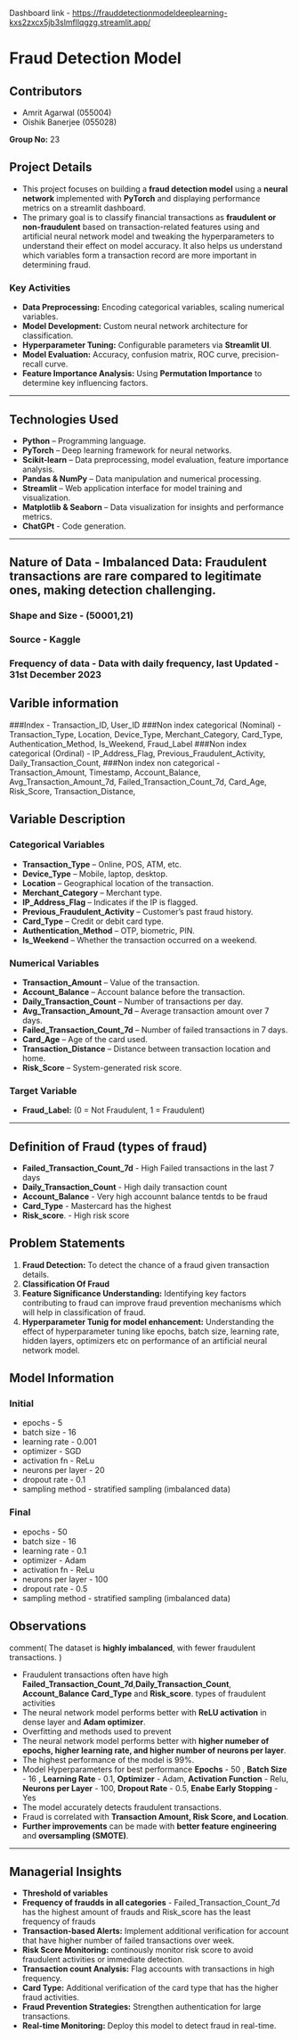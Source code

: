 Dashboard link - https://frauddetectionmodeldeeplearning-kxs2zxcx5jb3slmfllqgzg.streamlit.app/

# Fraud Detection Model 

## **Contributors**
- Amrit Agarwal (055004)
- Oishik Banerjee (055028)

**Group No:** 23

## Project Details  
- This project focuses on building a **fraud detection model** using a **neural network** implemented with **PyTorch** and displaying performance metrics on a        streamlit dashboard. 
- The primary goal is to classify financial transactions as **fraudulent or non-fraudulent** based on transaction-related features using and artificial neural        network model and tweaking the hyperparameters to understand their effect on model accuracy.  It also helps us understand which variables form a transaction 
  record are more important in determining fraud.

### Key Activities  
- **Data Preprocessing:** Encoding categorical variables, scaling numerical variables.  
- **Model Development:** Custom neural network architecture for classification.  
- **Hyperparameter Tuning:** Configurable parameters via **Streamlit UI**.  
- **Model Evaluation:** Accuracy, confusion matrix, ROC curve, precision-recall curve.  
- **Feature Importance Analysis:** Using **Permutation Importance** to determine key influencing factors.  

---

## Technologies Used  
- **Python** – Programming language.  
- **PyTorch** – Deep learning framework for neural networks.  
- **Scikit-learn** – Data preprocessing, model evaluation, feature importance analysis.  
- **Pandas & NumPy** – Data manipulation and numerical processing.  
- **Streamlit** – Web application interface for model training and visualization.  
- **Matplotlib & Seaborn** – Data visualization for insights and performance metrics.
- **ChatGPt** - Code generation. 

---


## Nature of Data -  **Imbalanced Data:** Fraudulent transactions are rare compared to legitimate ones, making detection challenging. 
### Shape and Size - (50001,21)
### Source - Kaggle
### Frequency of data - Data with daily frequency, last Updated - 31st December 2023

## Varible information
###Index - Transaction_ID, User_ID
###Non index categorical (Nominal) - Transaction_Type, Location, Device_Type, Merchant_Category, Card_Type, Authentication_Method, Is_Weekend, Fraud_Label
###Non index categorical (Ordinal) - IP_Address_Flag, Previous_Fraudulent_Activity, Daily_Transaction_Count,
###Non index non categorical - Transaction_Amount, Timestamp, Account_Balance, Avg_Transaction_Amount_7d, Failed_Transaction_Count_7d, Card_Age,  Risk_Score, Transaction_Distance, 

## Variable Description
 
### Categorical Variables 
- **Transaction_Type** – Online, POS, ATM, etc.  
- **Device_Type** – Mobile, laptop, desktop.  
- **Location** – Geographical location of the transaction.  
- **Merchant_Category** – Merchant type.  
- **IP_Address_Flag** – Indicates if the IP is flagged.  
- **Previous_Fraudulent_Activity** – Customer’s past fraud history.  
- **Card_Type** – Credit or debit card type.  
- **Authentication_Method** – OTP, biometric, PIN.  
- **Is_Weekend** – Whether the transaction occurred on a weekend.  

### Numerical Variables 
- **Transaction_Amount** – Value of the transaction.  
- **Account_Balance** – Account balance before the transaction.  
- **Daily_Transaction_Count** – Number of transactions per day.  
- **Avg_Transaction_Amount_7d** – Average transaction amount over 7 days.  
- **Failed_Transaction_Count_7d** – Number of failed transactions in 7 days.  
- **Card_Age** – Age of the card used.  
- **Transaction_Distance** – Distance between transaction location and home.  
- **Risk_Score** – System-generated risk score.  

### Target Variable  
- **Fraud_Label:** (0 = Not Fraudulent, 1 = Fraudulent)  

---

## Definition of Fraud (types of fraud)
- **Failed_Transaction_Count_7d** - High Failed transactions in the last 7 days
- **Daily_Transaction_Count**  - High daily transaction count
- **Account_Balance** - Very high accounnt balance tentds to be fraud
- **Card_Type** - Mastercard has the highest
- **Risk_score**. - High risk score 

## Problem Statements  
1. **Fraud Detection:** To detect the chance of a fraud given transaction details.
2. **Classification Of Fraud**  
5. **Feature Significance Understanding:** Identifying key factors contributing to fraud can improve fraud prevention mechanisms which will help in classification of fraud.  
6. **Hyperparameter Tunig for model enhancement:** Understanding the effect of hyperparameter tuning like epochs, batch size, learning rate, hidden layers, optimizers etc on performance 
   of an artificial neural network model.  

## Model Information
### Initial
  - epochs - 5
  - batch size - 16
  - learning rate - 0.001
  - optimizer - SGD
  - activation fn - ReLu
  - neurons per layer - 20
  - dropout rate - 0.1
  - sampling method - stratified sampling (imbalanced data)

### Final
  - epochs - 50
  - batch size - 16
  - learning rate - 0.1
  - optimizer - Adam
  - activation fn - ReLu
  - neurons per layer - 100
  - dropout rate - 0.5
  - sampling method - stratified sampling (imbalanced data)

## Observations 
comment( The dataset is **highly imbalanced**, with fewer fraudulent transactions. )
- Fraudulent transactions often have high **Failed_Transaction_Count_7d**,**Daily_Transaction_Count**, **Account_Balance** **Card_Type** and  **Risk_score**.  types of fraudulent activities 
- The neural network model performs better with **ReLU activation** in dense layer and **Adam optimizer**.
- Overfitting and methods used to prevent
- The neural network model performs better with **higher numeber of epochs, higher learning rate, and higher number of neurons per layer**. 
- The highest performance of the model is 99%.
- Model Hyperparameters for best performance     **Epochs** - 50 , **Batch Size** - 16 , **Learning Rate** - 0.1, **Optimizer** - Adam, **Activation Function** -     Relu, **Neurons per Layer** - 100, **Dropout Rate** - 0.5, **Enabe Early Stopping** - Yes
- The model accurately detects fraudulent transactions.  
- Fraud is correlated with **Transaction Amount, Risk Score, and Location**.  
- **Further improvements** can be made with **better feature engineering** and **oversampling (SMOTE)**.  

---

## Managerial Insights  
- **Threshold of variables**
- **Frequency of fraudds in all categories** - Failed_Transaction_Count_7d has the highest amount of frauds and Risk_score has the least frequency of frauds
- **Transaction-based Alerts:** Implement additional verification for account that have higher number of failed transactions over  week.
- **Risk Score Monitoring:** continously monitor risk score to avoid fraudulent activities or immediate detection.
- **Transaction count Analysis:** Flag accounts with transactions in high frequency.
- **Card Type:** Additional verification of the card type that has the higher fraud activities.
- **Fraud Prevention Strategies:** Strengthen authentication for large transactions.  
- **Real-time Monitoring:** Deploy this model to detect fraud in real-time.  



